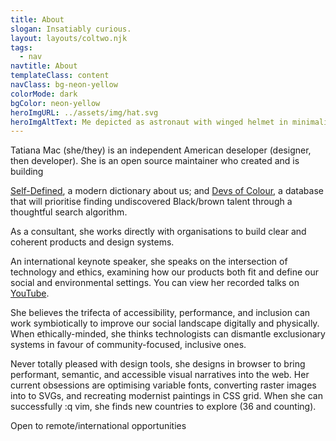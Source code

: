 ```yaml
---
title: About
slogan: Insatiably curious.
layout: layouts/coltwo.njk
tags:
  - nav
navtitle: About
templateClass: content
navClass: bg-neon-yellow
colorMode: dark
bgColor: neon-yellow
heroImgURL: ../assets/img/hat.svg
heroImgAltText: Me depicted as astronaut with winged helmet in minimalist illustration
---
```

<!-- <p class="t-black"> -->
Tatiana Mac (she/they) is an independent American deseloper (designer, then developer). She is an open source maintainer who created and is building
                
[Self-Defined](https://www.styledotcss.com), a modern dictionary about us; and [Devs of Colour](https://github.com/tatianamac/devsofcolour/), a database that will prioritise finding undiscovered Black/brown talent through a thoughtful search algorithm.</p>

As a consultant, she works directly with organisations to build clear and coherent products and design systems.

An international keynote speaker, she speaks on the intersection of technology and ethics, examining how our products both fit and define our social and environmental settings. You can view her recorded talks on [YouTube](https://www.youtube.com/watch?v=Hzs_8e3Xhhc&list=PLPhd673abXl7PPmhS4FmuTgPmOyv_xvYy).

She believes the trifecta of accessibility, performance, and inclusion can work symbiotically to improve our social landscape digitally and physically. When ethically-minded, she thinks technologists can dismantle exclusionary systems in favour of community-focused, inclusive ones.

Never totally pleased with design tools, she designs in browser to bring performant, semantic, and accessible visual narratives into the web. Her current obsessions are optimising variable fonts, converting raster images into to SVGs, and recreating modernist paintings in CSS grid. When she can successfully :q vim, she finds new countries to explore (36 and counting).

Open to remote/international opportunities